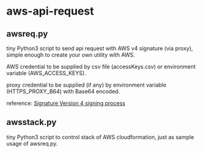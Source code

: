 # aws-api-request

## awsreq.py
tiny Python3 script to send api request with AWS v4 signature (via proxy),
simple enough to create your own utility with AWS. 

AWS credential to be supplied by csv file (accessKeys.csv) or environment variable (AWS_ACCESS_KEYS).

proxy credential to be supplied (if any) by environment variable (HTTPS_PROXY_B64) with Base64 encoded.

reference:
  [Signature Version 4 signing process](https://docs.aws.amazon.com/ja_jp/general/latest/gr/signature-version-4.html)

## awsstack.py
tiny Python3 script to control stack of AWS cloudformation,
just as sample usage of awsreq.py.
